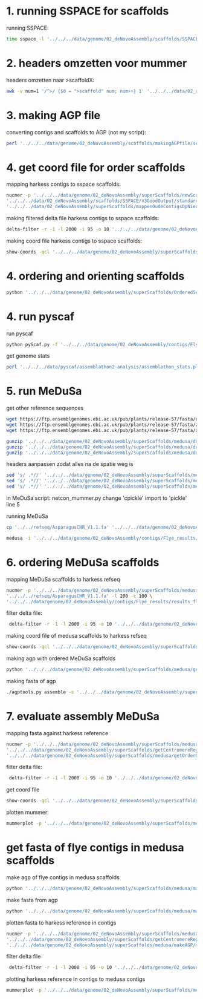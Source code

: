  # 1. running SSPACE for scaffolds
 running SSPACE:
 ```bash
 time sspace -l '../../../data/genome/02_deNovoAssembly/scaffolds/SSPACE/v3GoodOutput/configFileSSPACE' -s '../../../data/genome/02_deNovoAssembly/contigs/Flye_results/results_flye_V1_GoodOutput/30-contigger/contigs.fasta'  -T 5 -p -b '../../../data/genome/02_deNovoAssembly/scaffolds/SSPACE/v3GoodOutput/sspaceResultsV3' -v 2>&1 | tee '../../../data/genome/02_deNovoAssembly/scaffolds/SSPACE/v3GoodOutput/sspaceResultsV3error.txt'  
 ```

 # 2. headers omzetten voor mummer
 headers omzetten naar >scaffoldX:
 ```bash
 awk -v num=1 '/^>/ {$0 = ">scaffold" num; num++} 1' '../../../data/02_deNovoAssembly/scaffolds/SSPACE/v3/standard_output.final.scaffolds.fasta' > '../../../02_deNovoAssembly/data/02_deNovoAssembly/scaffolds/SSPACE/v3/standard_output.final.scaffolds_andere_nummering.fasta'
 ```
 
 # 3. making AGP file
 converting contigs and scaffolds to AGP (not my script):
 ```bash
 perl '../../../data/genome/02_deNovoAssembly/scaffolds/makingAGPfile/scaffoldsAndContigsToAGP.pl' -f '../../../data/genome/02_deNovoAssembly/contigs/Flye_results/results_flye_V1_GoodOutput/30-contigger/contigs.fasta' '../../../data/genome/02_deNovoAssembly/scaffolds/SSPACE/v3GoodOutput/standard_output.final.scaffolds_andere_nummering.fasta' > '../../../data/genome/02_deNovoAssembly/scaffolds/makingAGPfile/flyeSspace.agp'
 ```
 
# 4. get coord file for order scaffolds

mapping harkess contigs to sspace scaffolds:
```bash
nucmer -p '../../../data/genome/02_deNovoAssembly/superScaffolds/newScaffoldOrContigsAgianstRefSeq/NewContigsV2standard_output' \
'../../../data/02_deNovoAssembly/scaffolds/SSPACE/v3GoodOutput/standard_output.final.scaffolds_andere_nummering.fasta' -l 200 -c 100 \
'../../../data/02_deNovoAssembly/superScaffolds/mappenOudeContigsOpNieuweContigs/merkersChromosomenHuidigGenoom.fasta' 2>&1 | tee '../../../data/genome/02_deNovoAssembly/superScaffolds/newScaffoldOrContigsAgianstRefSeq/terminalOutputMummerV2nieuwOpOudScaffoldsError.txt'
```

making filtered delta file harkess contigs to sspace scaffolds:
```bash
delta-filter -r -1 -l 2000 -i 95 -o 10 '../../../data/genome/02_deNovoAssembly/superScaffolds/newScaffoldOrContigsAgianstRefSeq/NewContigsV2standard_output.delta' > '../../../data/genome/02_deNovoAssembly/superScaffolds/newScaffoldOrContigsAgianstRefSeq/NewContigsV2standard_output.filtered.delta'
```

making coord file harkess contigs to sspace scaffolds:
```bash
show-coords -qcl '../../../data/genome/02_deNovoAssembly/superScaffolds/newScaffoldOrContigsAgianstRefSeq/NewContigsV2standard_output.filtered.delta' > '../../../data/genome/02_deNovoAssembly/superScaffolds/newScaffoldOrContigsAgianstRefSeq/NewContigsV2standard_output.coord'
```

# 4. ordering and orienting scaffolds
```bash
python '../../../data/genome/02_deNovoAssembly/superScaffolds/OrderedScaffoldsPythonScript/getOrderedSSPACEScaffolds.py'
```

 # 4. run pyscaf
run pyscaf
```bash
python pyScaf.py -f '../../../data/genome/02_deNovoAssembly/contigs/Flye_results/results_flye_V1_GoodOutput/30-contigger/contigs.fasta'  -t 7 --log '../../../data/pyscaf/ContigsToPyscaffRefseq/Pyscaf.output' -r '../../refseq/AsparagusCHR_V1.1.fa' -o '../../../data/pyscaf/ContigsToPyscaffRefseq/output_bestanden.fasta' --dotplot png --overlap 0.0
```

get genome stats
```bash
perl '../../../data/pyscaf/assemblathon2-analysis/assemblathon_stats.pl' '../../../data/pyscaf/pyScaf/scaffolds.fa'
```

 # 5. run MeDuSa
get other reference sequences 
```bash
wget https://ftp.ensemblgenomes.ebi.ac.uk/pub/plants/release-57/fasta/oryza_sativa/dna/Oryza_sativa.IRGSP-1.0.dna.toplevel.fa.gz #rice
wget https://ftp.ensemblgenomes.ebi.ac.uk/pub/plants/release-57/fasta/zea_mays/dna/Zea_mays.Zm-B73-REFERENCE-NAM-5.0.dna.toplevel.fa.gz # zea mays
wget https://ftp.ensemblgenomes.ebi.ac.uk/pub/plants/release-57/fasta/ananas_comosus/dna/Ananas_comosus.F153.dna.toplevel.fa.gz #ananas comosus

gunzip '../../../data/genome/02_deNovoAssembly/superScaffolds/medusa/draftsFolder/Ananas_comosus.F153.dna.toplevel.fa.gz'
gunzip '../../../data/genome/02_deNovoAssembly/superScaffolds/medusa/draftsFolder/Oryza_sativa.IRGSP-1.0.dna.toplevel.fa.gz'
gunzip '../../../data/genome/02_deNovoAssembly/superScaffolds/medusa/draftsFolder/Zea_mays.Zm-B73-REFERENCE-NAM-5.0.dna.toplevel.fa.gz'
```

headers aanpassen zodat alles na de spatie weg is
```bash
sed 's/ .*//' '../../../data/genome/02_deNovoAssembly/superScaffolds/medusa/draftsFolder/Ananas_comosus.F153.dna.toplevel.fa.gz' > '../../../data/genome/02_deNovoAssembly/superScaffolds/medusa/draftsFolder/right_headers/Ananas_right_headers.fa'
sed 's/ .*//' '../../../data/genome/02_deNovoAssembly/superScaffolds/medusa/draftsFolder/Oryza_sativa.IRGSP-1.0.dna.toplevel.fa.gz' > '../../../data/genome/02_deNovoAssembly/superScaffolds/medusa/draftsFolder/right_headers/Oryza_sativa_right_headers.fa'
sed 's/ .*//' '../../../data/genome/02_deNovoAssembly/superScaffolds/medusa/draftsFolder/Zea_mays.Zm-B73-REFERENCE-NAM-5.0.dna.toplevel.fa.gz' > '../../../data/genome/02_deNovoAssembly/superScaffolds/medusa/draftsFolder/right_headers/Zea_mays_right_headers.fa'
```

in MeDuSa script: netcon_mummer.py change 'cpickle' import to 'pickle' line 5 

running MeDuSa
```bash
cp '../../refseq/AsparagusCHR_V1.1.fa' '../../../data/genome/02_deNovoAssembly/superScaffolds/medusa/draftsFolder/right_headers/AsparagusCHR_V1.1.fa'

medusa -i '../../../data/genome/02_deNovoAssembly/contigs/Flye_results/results_flye_V1_GoodOutput/30-contigger/contigs.fasta' -f  '../../../data/genome/02_deNovoAssembly/superScaffolds/medusa/draftsFolder/right_headers' -d -v 
```

# 6. ordering MeDuSa scaffolds 
mapping MeDuSa scaffolds to harkess refseq
```bash
nucmer -p '../../../data/genome/02_deNovoAssembly/superScaffolds/medusa/medusaToCurrentRefseq/medusaToOld' \
'../../../refseq/AsparagusCHR_V1.1.fa' -l 200 -c 100 \
'../../../data/genome/02_deNovoAssembly/contigs/Flye_results/results_flye_V1_GoodOutput/30-contigger/contigs.fastaScaffold.fasta'
``` 

filter delta file:
```bash
 delta-filter -r -1 -l 2000 -i 95 -o 10 '../../../data/genome/02_deNovoAssembly/superScaffolds/medusa/medusaToCurrentRefseq/medusaToOld.delta' > '../../../data/genome/02_deNovoAssembly/superScaffolds/medusa/medusaToCurrentRefseq/medusaToOld.filtered.delta'
```

making coord file of medusa scaffolds to harkess refseq
```bash
show-coords -qcl '../../../data/genome/02_deNovoAssembly/superScaffolds/medusa/medusaToCurrentRefseq/medusaToOld.delta' > '../../../data/genome/02_deNovoAssembly/superScaffolds/medusa/medusaToCurrentRefseq/medusaToOld.coord'
```

making agp with ordered MeDuSa scaffolds
```bash
python '../../../data/genome/02_deNovoAssembly/superScaffolds/medusa/getOrderOrientationScaffoldsCurrentGenome/getOrderedContigsMedusa.py' 
```

making fasta of agp
```bash
./agptools.py assemble -o '../../../data/genome/02_deNovoAssembly/superScaffolds/medusa/getOrderOrientationScaffoldsCurrentGenome/orderedOrientedScaffolds.fa' '../../../data/genome/02_deNovoAssembly/contigs/Flye_results/results_flye_V1_GoodOutput/30-contigger/contigs.fastaScaffold.fasta' '../../../data/genome/02_deNovoAssembly/superScaffolds/medusa/getOrderOrientationScaffoldsCurrentGenome/orderedOrientedScaffolds.agp'
```

# 7. evaluate assembly MeDuSa
mapping fasta against harkess reference
```bash
nucmer -p '../../../data/genome/02_deNovoAssembly/superScaffolds/medusa/getOrderOrientationScaffoldsCurrentGenome/medusaOrderedToCurrentRefseq' \
'../../../data/genome/02_deNovoAssembly/superScaffolds/getCentromereRegions/juiste_volgorde_MPDIs_100verplaatsingen.fasta' -l 200 -c 100 \
'../../../data/genome/02_deNovoAssembly/superScaffolds/medusa/getOrderOrientationScaffoldsCurrentGenome/orderedOrientedScaffolds.fa'
```

filter delta file:
```bash
 delta-filter -r -1 -l 2000 -i 95 -o 10 '../../../data/genome/02_deNovoAssembly/superScaffolds/medusa/getOrderOrientationScaffoldsCurrentGenome/medusaOrderedToCurrentRefseq.delta' > '../../../data/genome/02_deNovoAssembly/superScaffolds/medusa/getOrderOrientationScaffoldsCurrentGenome/medusaOrderedToCurrentRefseq.filtered.delta'
  ```

get coord file 
```bash
show-coords -qcl '../../../data/genome/02_deNovoAssembly/superScaffolds/medusa/getOrderOrientationScaffoldsCurrentGenome/medusaOrderedToCurrentRefseq.filtered.delta' > '../../../data/genome/02_deNovoAssembly/superScaffolds/medusa/getOrderOrientationScaffoldsCurrentGenome/medusaOrderedToCurrentRefseq.coord'
```

plotten mummer:
```bash
mummerplot -p '../../../data/genome/02_deNovoAssembly/superScaffolds/medusa/getOrderOrientationScaffoldsCurrentGenome/medusaOrderedToCurrentRefseq' '../../../data/genome/02_deNovoAssembly/superScaffolds/medusa/getOrderOrientationScaffoldsCurrentGenome/medusaOrderedToCurrentRefseq.filtered.delta'
```

# get fasta of flye contigs in medusa scaffolds
make agp of flye contigs in medusa scaffolds 
```bash
python '../../../data/genome/02_deNovoAssembly/superScaffolds/medusa/makeAGP/makeAGPMedusa.py'
```
make fasta from agp
```bash
python '../../../data/genome/02_deNovoAssembly/superScaffolds/medusa/makeAGP/makeFastaFromAGP.py'
```

plotten fasta to harkess reference in contigs
```bash
nucmer -p '../../../data/genome/02_deNovoAssembly/superScaffolds/medusa/makeAGP/medusaContigsOrderedToCurrentRef' \
'../../../data/genome/02_deNovoAssembly/superScaffolds/getCentromereRegions/juiste_volgorde_MPDIs_100verplaatsingen.fasta' -l 200 -c 100 \
'../../../data/genome/02_deNovoAssembly/superScaffolds/medusa/makeAGP/medusaContigs.fa'
```

filter delta file
```bash
 delta-filter -r -1 -l 2000 -i 95 -o 10 '../../../data/genome/02_deNovoAssembly/superScaffolds/medusa/makeAGP/medusaContigsOrderedToCurrentRef.delta' > '../../../data/genome/02_deNovoAssembly/superScaffolds/medusa/makeAGP/medusaContigsOrderedToCurrentRef.filtered.delta'
```


plotting harkess reference in contigs to medusa contigs
```bash
mummerplot -p '../../../data/genome/02_deNovoAssembly/superScaffolds/medusa/makeAGP/medusaContigsOrderedToCurrentRef' '../../../data/genome/02_deNovoAssembly/superScaffolds/medusa/makeAGP/medusaContigsOrderedToCurrentRef.filtered.delta' 
```